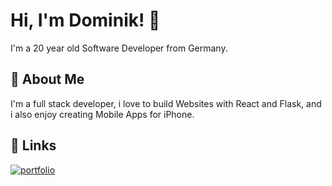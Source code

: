 
# Hi, I'm Dominik! 👋

I'm a 20 year old Software Developer from Germany. 


## 🚀 About Me
I'm a full stack developer, i love to build Websites with React and Flask, and i also enjoy creating Mobile Apps for iPhone. 


## 🔗 Links
[![portfolio](https://img.shields.io/badge/my_portfolio-000?style=for-the-badge&logo=ko-fi&logoColor=white)](https://dominiksoft.dev)


